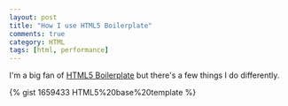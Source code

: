 ```yaml
---
layout: post
title: "How I use HTML5 Boilerplate"
comments: true
category: HTML
tags: [html, performance]
---
```


I'm a big fan of [HTML5 Boilerplate](http://html5boilerplate.com/) but there's a few things I do differently.

{% gist 1659433 HTML5%20base%20template %}
